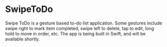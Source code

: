 # SwipeToDo
Swipe ToDo is a gesture based to-do list application. Some gestures include swipe right to mark item completed, swipe left to delete, tap to edit, long hold to move in order, etc. The app is being built in Swift, and will be available shortly.
